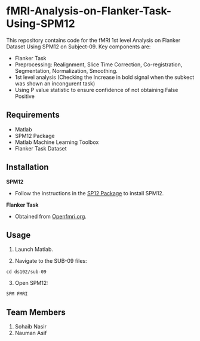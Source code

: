 # fMRI-Analysis-on-Flanker-Task-Using-SPM12

This repository contains code for the fMRI 1st level Analysis on Flanker Dataset Using SPM12 on Subject-09. Key components are:

- Flanker Task
- Preprocessing: Realignment, Slice Time Correction, Co-registration, Segmentation, Normalization, Smoothing.
- 1st level analysis (Checking the Increase in bold signal when the subkect was shown an incongurent task)
- Using P value statistic to ensure confidence of not obtaining False Positive

## Requirements

- Matlab
- SPM12 Package
- Matlab Machine Learning Toolbox
- Flanker Task Dataset

## Installation

 **SPM12**
   - Follow the instructions in the [SP12 Package](https://www.fil.ion.ucl.ac.uk/spm/software/download/) to install SPM12.

  **Flanker Task**
  - Obtained from [Openfmri.org](https://openfmri.org/s3-browser/?prefix=ds000001/ds000001_R1.0.0).

## Usage

1. Launch Matlab.
  
2. Navigate to the SUB-09 files:
```
cd ds102/sub-09
```
3. Open SPM12:
```
SPM FMRI
```

## Team Members
1. Sohaib Nasir
2. Nauman Asif

